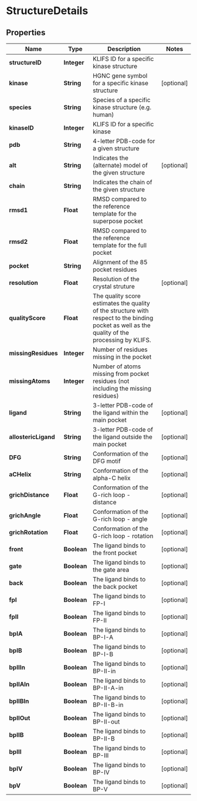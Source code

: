 
# StructureDetails

## Properties
Name | Type | Description | Notes
------------ | ------------- | ------------- | -------------
**structureID** | **Integer** | KLIFS ID for a specific kinase structure | 
**kinase** | **String** | HGNC gene symbol for a specific kinase structure |  [optional]
**species** | **String** | Species of a specific kinase structure (e.g. human) | 
**kinaseID** | **Integer** | KLIFS ID for a specific kinase | 
**pdb** | **String** | 4-letter PDB-code for a given structure | 
**alt** | **String** | Indicates the (alternate) model of the given structure |  [optional]
**chain** | **String** | Indicates the chain of the given structure | 
**rmsd1** | **Float** | RMSD compared to the reference template for the superpose pocket | 
**rmsd2** | **Float** | RMSD compared to the reference template for the full pocket | 
**pocket** | **String** | Alignment of the 85 pocket residues | 
**resolution** | **Float** | Resolution of the crystal struture |  [optional]
**qualityScore** | **Float** | The quality score estimates the quality of the structure with respect to the binding pocket as well as the quality of the processing by KLIFS. | 
**missingResidues** | **Integer** | Number of residues missing in the pocket | 
**missingAtoms** | **Integer** | Number of atoms missing from pocket residues (not including the missing residues) | 
**ligand** | **String** | 3-letter PDB-code of the ligand within the main pocket |  [optional]
**allostericLigand** | **String** | 3-letter PDB-code of the ligand outside the main pocket |  [optional]
**DFG** | **String** | Conformation of the DFG motif |  [optional]
**aCHelix** | **String** | Conformation of the alpha-C helix |  [optional]
**grichDistance** | **Float** | Conformation of the G-rich loop - distance |  [optional]
**grichAngle** | **Float** | Conformation of the G-rich loop - angle |  [optional]
**grichRotation** | **Float** | Conformation of the G-rich loop - rotation |  [optional]
**front** | **Boolean** | The ligand binds to the front pocket |  [optional]
**gate** | **Boolean** | The ligand binds to the gate area |  [optional]
**back** | **Boolean** | The ligand binds to the back pocket |  [optional]
**fpI** | **Boolean** | The ligand binds to FP-I |  [optional]
**fpII** | **Boolean** | The ligand binds to FP-II |  [optional]
**bpIA** | **Boolean** | The ligand binds to BP-I-A |  [optional]
**bpIB** | **Boolean** | The ligand binds to BP-I-B |  [optional]
**bpIIIn** | **Boolean** | The ligand binds to BP-II-in |  [optional]
**bpIIAIn** | **Boolean** | The ligand binds to BP-II-A-in |  [optional]
**bpIIBIn** | **Boolean** | The ligand binds to BP-II-B-in |  [optional]
**bpIIOut** | **Boolean** | The ligand binds to BP-II-out |  [optional]
**bpIIB** | **Boolean** | The ligand binds to BP-II-B |  [optional]
**bpIII** | **Boolean** | The ligand binds to BP-III |  [optional]
**bpIV** | **Boolean** | The ligand binds to BP-IV |  [optional]
**bpV** | **Boolean** | The ligand binds to BP-V |  [optional]



